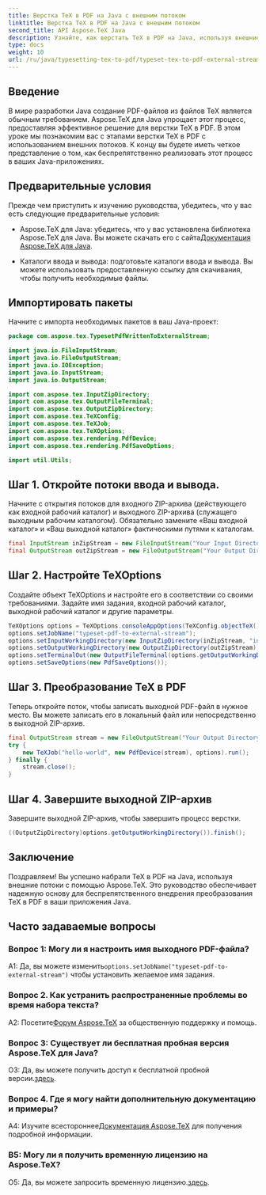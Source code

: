 ```yaml
---
title: Верстка TeX в PDF на Java с внешним потоком
linktitle: Верстка TeX в PDF на Java с внешним потоком
second_title: API Aspose.TeX Java
description: Узнайте, как верстать TeX в PDF на Java, используя внешние потоки с помощью Aspose.TeX. Следуйте нашему пошаговому руководству для бесшовной интеграции.
type: docs
weight: 10
url: /ru/java/typesetting-tex-to-pdf/typeset-tex-to-pdf-external-stream/
---
```

## Введение

В мире разработки Java создание PDF-файлов из файлов TeX является обычным требованием. Aspose.TeX для Java упрощает этот процесс, предоставляя эффективное решение для верстки TeX в PDF. В этом уроке мы познакомим вас с этапами верстки TeX в PDF с использованием внешних потоков. К концу вы будете иметь четкое представление о том, как беспрепятственно реализовать этот процесс в ваших Java-приложениях.

## Предварительные условия

Прежде чем приступить к изучению руководства, убедитесь, что у вас есть следующие предварительные условия:

- Aspose.TeX для Java: убедитесь, что у вас установлена библиотека Aspose.TeX для Java. Вы можете скачать его с сайта[Документация Aspose.TeX для Java](https://reference.aspose.com/tex/java/).

- Каталоги ввода и вывода: подготовьте каталоги ввода и вывода. Вы можете использовать предоставленную ссылку для скачивания, чтобы получить необходимые файлы.

## Импортировать пакеты

Начните с импорта необходимых пакетов в ваш Java-проект:

```java
package com.aspose.tex.TypesetPdfWrittenToExternalStream;

import java.io.FileInputStream;
import java.io.FileOutputStream;
import java.io.IOException;
import java.io.InputStream;
import java.io.OutputStream;

import com.aspose.tex.InputZipDirectory;
import com.aspose.tex.OutputFileTerminal;
import com.aspose.tex.OutputZipDirectory;
import com.aspose.tex.TeXConfig;
import com.aspose.tex.TeXJob;
import com.aspose.tex.TeXOptions;
import com.aspose.tex.rendering.PdfDevice;
import com.aspose.tex.rendering.PdfSaveOptions;

import util.Utils;
```

## Шаг 1. Откройте потоки ввода и вывода.

Начните с открытия потоков для входного ZIP-архива (действующего как входной рабочий каталог) и выходного ZIP-архива (служащего выходным рабочим каталогом). Обязательно замените «Ваш входной каталог» и «Ваш выходной каталог» фактическими путями к каталогам.

```java
final InputStream inZipStream = new FileInputStream("Your Input Directory" + "zip-in.zip");
final OutputStream outZipStream = new FileOutputStream("Your Output Directory" + "typeset-pdf-to-external-stream.zip");
```

## Шаг 2. Настройте TeXOptions

Создайте объект TeXOptions и настройте его в соответствии со своими требованиями. Задайте имя задания, входной рабочий каталог, выходной рабочий каталог и другие параметры.

```java
TeXOptions options = TeXOptions.consoleAppOptions(TeXConfig.objectTeX());
options.setJobName("typeset-pdf-to-external-stream");
options.setInputWorkingDirectory(new InputZipDirectory(inZipStream, "in"));
options.setOutputWorkingDirectory(new OutputZipDirectory(outZipStream));
options.setTerminalOut(new OutputFileTerminal(options.getOutputWorkingDirectory()));
options.setSaveOptions(new PdfSaveOptions());
```

## Шаг 3. Преобразование TeX в PDF

Теперь откройте поток, чтобы записать выходной PDF-файл в нужное место. Вы можете записать его в локальный файл или непосредственно в выходной ZIP-архив.

```java
final OutputStream stream = new FileOutputStream("Your Output Directory" + "file-name.pdf");
try {
    new TeXJob("hello-world", new PdfDevice(stream), options).run();
} finally {
    stream.close();
}
```

## Шаг 4. Завершите выходной ZIP-архив

Завершите выходной ZIP-архив, чтобы завершить процесс верстки.

```java
((OutputZipDirectory)options.getOutputWorkingDirectory()).finish();
```

## Заключение

Поздравляем! Вы успешно набрали TeX в PDF на Java, используя внешние потоки с помощью Aspose.TeX. Это руководство обеспечивает надежную основу для беспрепятственного внедрения преобразования TeX в PDF в ваши приложения Java.

## Часто задаваемые вопросы

### Вопрос 1: Могу ли я настроить имя выходного PDF-файла?

 A1: Да, вы можете изменить`options.setJobName("typeset-pdf-to-external-stream")` чтобы установить желаемое имя задания.

### Вопрос 2. Как устранить распространенные проблемы во время набора текста?

 A2: Посетите[Форум Aspose.TeX](https://forum.aspose.com/c/tex/47) за общественную поддержку и помощь.

### Вопрос 3: Существует ли бесплатная пробная версия Aspose.TeX для Java?

 О3: Да, вы можете получить доступ к бесплатной пробной версии.[здесь](https://releases.aspose.com/).

### Вопрос 4. Где я могу найти дополнительную документацию и примеры?

 A4: Изучите всестороннее[Документация Aspose.TeX](https://reference.aspose.com/tex/java/) для получения подробной информации.

### В5: Могу ли я получить временную лицензию на Aspose.TeX?

 О5: Да, вы можете запросить временную лицензию.[здесь](https://purchase.aspose.com/temporary-license/).
